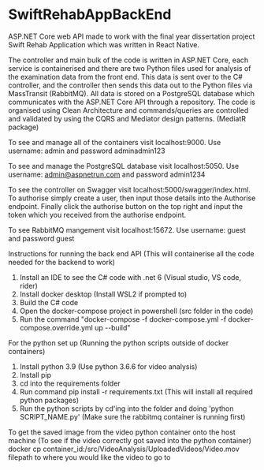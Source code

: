 # SwiftRehabAppBackEnd

ASP.NET Core web API made to work with the final year dissertation project Swift Rehab Application which was written in React Native.

The controller and main bulk of the code is written in ASP.NET Core, each service is containerised and there are two Python files used for analysis of the examination data from the front end. This data is sent over to the C# controller, and the controller then sends this data out to the Python files via MassTransit (RabbitMQ).
All data is stored on a PostgreSQL database which communicates with the ASP.NET Core API through a repository.
The code is organised using Clean Architecture and commands/queries are controlled and validated by using the CQRS and Mediator design patterns. (MediatR package)


To see and manage all of the containers visit localhost:9000. Use username: admin and password adminadmin123

To see and manage the PostgreSQL database visit localhost:5050. Use username: admin@aspnetrun.com and password admin1234

To see the controller on Swagger visit localhost:5000/swagger/index.html. To authorise simply create a user, then input those details into the Authorise endpoint. Finally click the authorise button on the top right and input the token which you received from the authorise endpoint.

To see RabbitMQ mangement visit localhost:15672. Use username: guest and password guest

Instructions for running the back end API (This will containerise all the code needed for the backend to work)

1. Install an IDE to see the C# code with .net 6 (Visual studio, VS code, rider)
2. Install docker desktop (Install WSL2 if prompted to)
3. Build the C# code
4. Open the docker-compose project in powershell (src folder in the code)
5. Run the command "docker-compose -f docker-compose.yml -f docker-compose.override.yml up --build"


For the python set up (Running the python scripts outside of docker containers)
1. Install python 3.9 (Use python 3.6.6 for video analysis)
2. Install pip
3. cd into the requirements folder
4. Run command pip install -r requirements.txt (This will install all required python packages)
5. Run the python scripts by cd'ing into the folder and doing 'python SCRIPT_NAME.py' (Make sure the rabbitmq container is running first)

To get the saved image from the video python container onto the host machine (To see if the video correctly got saved into the python container)
docker cp container_id:/src/VideoAnalysis/UploadedVideos/Video.mov filepath to where you would like the video to go to
